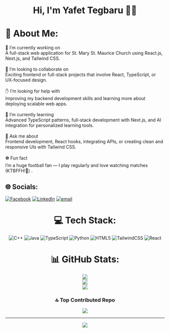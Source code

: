 <h1 align="center">
  Hi, I'm Yafet Tegbaru 👋🏾
</h1>

# 👀 About Me:
🎯 I’m currently working on<br>A full-stack web application for St. Mary St. Maurice Church using React.js, Next.js, and Tailwind CSS.<br><br>🤝 I’m looking to collaborate on<br>Exciting frontend or full-stack projects that involve React, TypeScript, or UX-focused design.<br><br>✋ I’m looking for help with<br>Improving my backend development skills and learning more about deploying scalable web apps.<br><br>🌱 I’m currently learning<br>Advanced TypeScript patterns, full-stack development with Next.js, and AI integration for personalized learning tools.<br><br>💬 Ask me about<br>Frontend development, React hooks, integrating APIs, or creating clean and responsive UIs with Tailwind CSS.<br><br> ⚽ Fun fact<br>I’m a huge football fan — I play regularly and love watching matches (KTBFFH!💙) .


## 🌐 Socials:
[![Facebook](https://img.shields.io/badge/Facebook-%231877F2.svg?logo=Facebook&logoColor=white)](https://facebook.com/https://www.facebook.com/yafet.tegbaru/) [![LinkedIn](https://img.shields.io/badge/LinkedIn-%230077B5.svg?logo=linkedin&logoColor=white)](https://linkedin.com/in/https://www.linkedin.com/in/yafet-tegbaru/) [![email](https://img.shields.io/badge/Email-D14836?logo=gmail&logoColor=white)](mailto:tegbaruyafet18@gmail.com) 

<div align="center">

# 💻 Tech Stack:
![C++](https://img.shields.io/badge/c++-%2300599C.svg?style=for-the-badge&logo=c%2B%2B&logoColor=white) ![Java](https://img.shields.io/badge/java-%23ED8B00.svg?style=for-the-badge&logo=openjdk&logoColor=white) ![TypeScript](https://img.shields.io/badge/typescript-%23007ACC.svg?style=for-the-badge&logo=typescript&logoColor=white) ![Python](https://img.shields.io/badge/python-3670A0?style=for-the-badge&logo=python&logoColor=ffdd54) ![HTML5](https://img.shields.io/badge/html5-%23E34F26.svg?style=for-the-badge&logo=html5&logoColor=white) ![TailwindCSS](https://img.shields.io/badge/tailwindcss-%2338B2AC.svg?style=for-the-badge&logo=tailwind-css&logoColor=white) ![React](https://img.shields.io/badge/react-%2320232a.svg?style=for-the-badge&logo=react&logoColor=%2361DAFB)
# 📊 GitHub Stats:
![](https://github-readme-stats.vercel.app/api?username=yafet188&theme=dark&hide_border=false&include_all_commits=false&count_private=false)<br/>
![](https://nirzak-streak-stats.vercel.app/?user=yafet188&theme=dark&hide_border=false)<br/>
![](https://github-readme-stats.vercel.app/api/top-langs/?username=yafet188&theme=dark&hide_border=false&include_all_commits=false&count_private=false&layout=compact)

### 🔝 Top Contributed Repo
![](https://github-contributor-stats.vercel.app/api?username=yafet188&limit=5&theme=monokai&combine_all_yearly_contributions=true)

---
[![](https://visitcount.itsvg.in/api?id=yafet188&icon=0&color=0)](https://visitcount.itsvg.in)

</div>
<!-- Proudly created with GPRM ( https://gprm.itsvg.in ) -->
